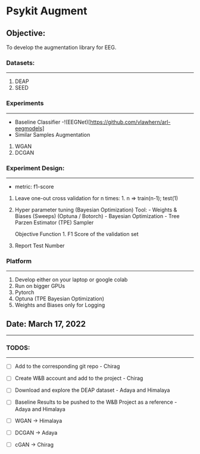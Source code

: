 # Psykit Augment 

## Objective: 
To develop the augmentation library for EEG.

### Datasets:
---
1. DEAP
2. SEED


### Experiments
---
- Baseline Classifier
    -!(EEGNet)[https://github.com/vlawhern/arl-eegmodels]               
- Similar Samples Augmentation
1. WGAN
2. DCGAN
<!-- 3. Cyclic GAN
4. Conditional GAN -->

### Experiment Design:
----
* metric: f1-score

1. Leave one-out cross validation
    for n times:
        1. n => train(n-1); test(1)

2. Hyper parameter tuning (Bayesian Optimization)
    Tool:
        - Weights & Biases (Sweeps) (Optuna / Botorch)
        - Bayesian Optimization
            - Tree Parzen Estimator (TPE) Sampler

    Objective Function
        1. F1 Score of the validation set

3. Report Test Number

### Platform
---
1. Develop either on your laptop or google colab
2. Run on bigger GPUs
3. Pytorch
4. Optuna (TPE Bayesian Optimization)
5. Weights and Biases only for Logging


## Date: March 17, 2022
---

### TODOS:
---
- [ ] Add to the corresponding git repo - Chirag
- [ ] Create W&B account and add to the project - Chirag

- [ ] Download and explore the DEAP dataset - Adaya and Himalaya
- [ ] Baseline Results to be pushed to the W&B Project as a reference - Adaya and Himalaya

- [ ] WGAN -> Himalaya
- [ ] DCGAN -> Adaya
- [ ] cGAN -> Chirag

